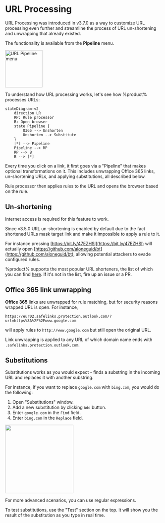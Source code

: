 # URL Processing

URL Processing was introduced in v3.7.0 as a way to customize URL processing even further and streamline the process of URL un-shortening and unwrapping that already existed.

The functionality is available from the **Pipeline** menu.

<img src="url-pipeline-menu.png" height="120" alt="URL Pipeline menu"/>

To understand how URL processing works, let's see how %product% processes URLs:

```mermaid
stateDiagram-v2
    direction LR
    RP: Rule processor
    B: Open browser
    state Pipeline {
        O365 --> Unshorten
        Unshorten --> Substitute
    }
    [*] --> Pipeline
    Pipeline --> RP
    RP --> B
    B --> [*]
```

Every time you click on a link, it first goes via a "Pipeline" that makes optional transformations on it. This includes unwrapping Office 365 links, un-shortening URLs, and applying substitutions, all described below.

Rule processor then applies rules to the URL and opens the browser based on the rule.

## Un-shortening

<warning>
Internet access is required for this feature to work.
</warning>

Since v3.5.0 URL un-shortening is enabled by default due to the fact shortened URLs mask target link and make it impossible to apply a rule to it.

For instance pressing [https://bit.ly/47EZHSl](https://bit.ly/47EZHSl) will actually open [https://github.com/aloneguid/bt](https://github.com/aloneguid/bt), allowing potential attackers to evade configured rules.

%product% supports the most popular URL shorteners, the list of which you can find [here](https://github.com/aloneguid/bt/blob/master/bt/app/pipeline/unshortener.cpp). If it's not in the list, fire up an issue or a PR.

## Office 365 link unwrapping

**Office 365** links are unwrapped for rule matching, but for security reasons wrapped URL is open. For instance,

`https://eur02.safelinks.protection.outlook.com/?url=https%3A%2F%2Fwww.google.com`

will apply rules to `http://www.google.com` but still open the original URL.

<tip>
Link unwrapping is applied to any URL of which domain name ends with <code>.safelinks.protection.outlook.com</code>.
</tip>

## Substitutions

Substitutions works as you would expect - finds a substring in the incoming URL and replaces it with another substring.

For instance, if you want to replace `google.com` with `bing.com`, you would do the following:

1. Open "Substitutions" window.
2. Add a new substitution by clicking `Add` button.
3. Enter `google.com` in the `Find` field.
4. Enter `bing.com` in the `Replace` field.

<img height="220" src="subs-window.png"/>

For more advanced scenarios, you can use regular expressions.

To test substitutions, use the "Test" section on the top. It will show you the result of the substitution as you type in real time.



